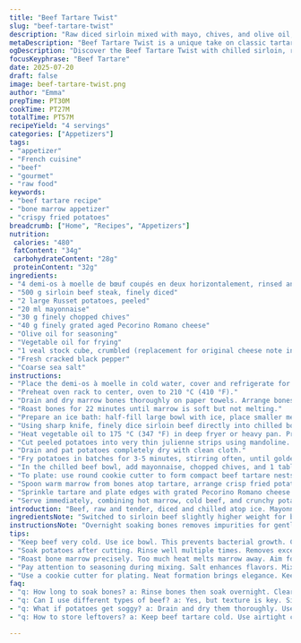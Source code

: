 ```yaml
---
title: "Beef Tartare Twist"
slug: "beef-tartare-twist"
description: "Raw diced sirloin mixed with mayo, chives, and olive oil, served with roasted bone marrow and crispy fried shoestring potatoes. Uses veal stock cubes and replaced traditional cheese with finely grated aged Pecorino Romano. Potatoes cut thin, soaked, and fried until golden. Bone marrow roasted and scooped warm. Meat kept cold on ice bowl during prep. Minor adjustments on times for roasting and frying. Salt, pepper, and creamy elements balance texture and flavor. A fusion of textures: cold tender beef, warm marrow, crunchy potato shoestrings."
metaDescription: "Beef Tartare Twist is a unique take on classic tartare. Fresh beef, crispy potatoes, and roasted marrow create a dish that's full of flavor."
ogDescription: "Discover the Beef Tartare Twist with chilled sirloin, roasted marrow, and crunchy potatoes. A delightful mix of textures for a gourmet experience."
focusKeyphrase: "Beef Tartare"
date: 2025-07-20
draft: false
image: beef-tartare-twist.png
author: "Emma"
prepTime: PT30M
cookTime: PT27M
totalTime: PT57M
recipeYield: "4 servings"
categories: ["Appetizers"]
tags:
- "appetizer"
- "French cuisine"
- "beef"
- "gourmet"
- "raw food"
keywords:
- "beef tartare recipe"
- "bone marrow appetizer"
- "crispy fried potatoes"
breadcrumb: ["Home", "Recipes", "Appetizers"]
nutrition: 
 calories: "480"
 fatContent: "34g"
 carbohydrateContent: "28g"
 proteinContent: "32g"
ingredients:
- "4 demi-os à moelle de bœuf coupés en deux horizontalement, rinsed and soaked"
- "500 g sirloin beef steak, finely diced"
- "2 large Russet potatoes, peeled"
- "20 ml mayonnaise"
- "30 g finely chopped chives"
- "40 g finely grated aged Pecorino Romano cheese"
- "Olive oil for seasoning"
- "Vegetable oil for frying"
- "1 veal stock cube, crumbled (replacement for original cheese note ingredient)"
- "Fresh cracked black pepper"
- "Coarse sea salt"
instructions:
- "Place the demi-os à moelle in cold water, cover and refrigerate for 10-12 hours. Rinse well afterward."
- "Preheat oven rack to center, oven to 210 °C (410 °F)."
- "Drain and dry marrow bones thoroughly on paper towels. Arrange bones on baking sheet, cut side up."
- "Roast bones for 22 minutes until marrow is soft but not melting."
- "Prepare an ice bath: half-fill large bowl with ice, place smaller metal bowl inside to chill beef during prep."
- "Using sharp knife, finely dice sirloin beef directly into chilled bowl to keep cold. Add crushed veal stock cube to beef to add subtle umami twist. Stir gently."
- "Heat vegetable oil to 175 °C (347 °F) in deep fryer or heavy pan. Prepare tray lined with paper towels near stovetop."
- "Cut peeled potatoes into very thin julienne strips using mandoline. Rinse in cold water repeatedly until water clears. Soak 8 minutes."
- "Drain and pat potatoes completely dry with clean cloth."
- "Fry potatoes in batches for 3-5 minutes, stirring often, until golden brown and crisp. Drain on towels, sprinkle with sea salt while hot."
- "In the chilled beef bowl, add mayonnaise, chopped chives, and 1 tablespoon olive oil. Season with salt and freshly cracked black pepper to taste. Mix carefully but thoroughly."
- "To plate: use round cookie cutter to form compact beef tartare nests in deep plates."
- "Spoon warm marrow from bones atop tartare, arrange crisp fried potato shoestrings around."
- "Sprinkle tartare and plate edges with grated Pecorino Romano cheese."
- "Serve immediately, combining hot marrow, cold beef, and crunchy potatoes in each bite."
introduction: "Beef, raw and tender, diced and chilled atop ice. Mayonnaise and chives mix in a creamy herb lift. Bone marrow - roasted, soft and warm inside split demi-bones - scooped in warm dollops onto the beef. Crunch comes from potatoes, peeled and julienned thin, soaked to wash starch, fried in hot oil until crisp golden shoestrings. Pecorino Romano replaces usual cheese riddled in recipes. Veal stock cube crumbled into meat for an umami hint. Chilled beef bowl balancing roasting hot marrow, savory crunch cycles and fresh herbs. No fuss but bold contrast. Short times shifted; roasting beef bones a tad longer, fries a touch shorter. Salt and pepper steady staples, added olive oil seals flavors. Textural play, layered tastes. Bite cold beef, scoop marrow warmth, crunch shoestring salt. The eat stops not the thinking."
ingredientsNote: "Switched to sirloin beef slightly higher weight for better balance with marrow richness. Pecorino Romano instead of the Louis d’Or cheese for sharper salty depth paired with marrow's buttery profile. Added a crumbled veal stock cube in beef to build subtle savory background replacing original's additional herb notes. Mayonnaise raised slightly to keep moistness. Potatoes thinly julienned then soaked to remove excess starch, reducing fry oil absorption and keeping crisps tender yet crunchy. Bone marrow demi-os soaked overnight to clear any blood, then dried well before roasting at slightly higher temp to coax flavor out without overheating marrow fat. Olive oil for seasoning rather than mixing oil enhances herb flavor with mild fruitiness. These tweaks create a tartare that holds freshness but has layered, almost roasted warmth within, pairing contrasts in texture and flavor."
instructionsNote: "Overnight soaking bones removes impurities for gentler marrow roasting. Bone roast time increased to 22 minutes at 210 °C for perfect soft but intact marrow. Beef diced small, kept on ice bowl to maintain cold to prevent flavor degradation and bacterial growth. Crumbled veal cube mixed into beef adds depth without overpowering. Potatoes rinsed multiple times until water runs clear; soaking 8 minutes maximizes starch removal improving fry crispness without sogginess. Frying cut at 175 °C for 3-5 minutes ensures thin strips crisp without burning, stirred regularly to toast evenly. Mayo, chives, olive oil tossed gently in chill bowl for even seasoning. Plating with a cookie cutter forms neat tartare rounds; warm marrow spooned immediately to warm and contrast with chilled meat. Pecorino dusted last to add sharp salt bite atop. Serve instantly for best textural and temperature contrasts. Minor timing tweaks balance softness, crispness, flavor layers while respecting hygiene and taste."
tips:
- "Keep beef very cold. Use ice bowl. This prevents bacterial growth. Crucial for safety. Clean all surfaces thoroughly. Chill tools too, help maintain temperature."
- "Soak potatoes after cutting. Rinse well multiple times. Removes excess starch, crucial for crispiness. Very thin strips fry better. Mind frying temperature closely."
- "Roast bone marrow precisely. Too much heat melts marrow away. Aim for soft but intact. Dry well before roasting. Ensures perfect texture."
- "Pay attention to seasoning during mixing. Salt enhances flavors. Mix mayo and olive oil, balance creamy with umami. Add chives for fresh lift."
- "Use a cookie cutter for plating. Neat formation brings elegance. Keep marrow warm until serving. Warm and cold contrasts vital for experience."
faq:
- "q: How long to soak bones? a: Rinse bones then soak overnight. Clears blood. Results in cleaner flavor. Essential for marrow dominance in dish."
- "q: Can I use different types of beef? a: Yes, but texture is key. Sirloin ideal for tartare. Fatty cuts can overwhelm. Leaner choices work too."
- "q: What if potatoes get soggy? a: Drain and dry them thoroughly. Use clean cloth. Fry in bubbles, avoid overcrowding. This keeps them crispy."
- "q: How to store leftovers? a: Keep beef tartare cold. Use airtight container. Consume within a day. Marrow should be used the same day as well."

---
```

